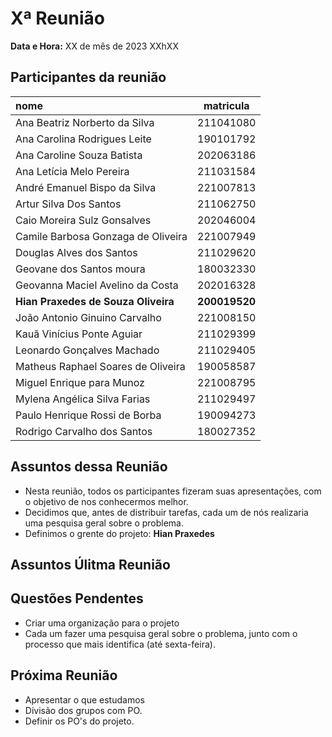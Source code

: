 # Xª Reunião

**Data e Hora:** XX de mês de 2023 XXhXX<br>
<!-- Breve descrição  do que foi discutido-->

## Participantes da reunião

nome                               | matricula
:--------------------------------- | ---------
Ana Beatriz Norberto da Silva      | 211041080
Ana Carolina Rodrigues Leite       | 190101792
Ana Caroline Souza Batista         | 202063186
Ana Letícia Melo Pereira           | 211031584
André Emanuel Bispo da Silva       | 221007813
Artur Silva Dos Santos             | 211062750
Caio Moreira Sulz Gonsalves        | 202046004
Camile Barbosa Gonzaga de Oliveira | 221007949
Douglas Alves dos Santos           | 211029620
Geovane dos Santos moura           | 180032330
Geovanna Maciel Avelino da Costa   | 202016328
**Hian Praxedes de Souza Oliveira**| **200019520**
João Antonio Ginuino Carvalho      | 221008150
Kauã Vinícius Ponte Aguiar         | 211029399
Leonardo Gonçalves Machado         | 211029405
Matheus Raphael Soares de Oliveira | 190058587
Miguel Enrique para Munoz          | 221008795
Mylena Angélica Silva Farias       | 211029497
Paulo Henrique Rossi de Borba      | 190094273
Rodrigo Carvalho dos Santos        | 180027352

## Assuntos dessa Reunião

- Nesta reunião, todos os participantes fizeram suas apresentações,
com o objetivo de nos conhecermos melhor.
- Decidimos que, antes de distribuir tarefas, cada um de nós
realizaria uma pesquisa geral sobre o problema.
- Definimos o grente do projeto: **Hian Praxedes**

## Assuntos Úlitma Reunião

## Questões Pendentes
- Criar uma organização para o projeto
- Cada um fazer uma pesquisa geral sobre o problema, junto com o
processo que mais identifica (até sexta-feira).

## Próxima Reunião
- Apresentar o que estudamos
- Divisão dos grupos com PO.
- Definir os PO's do projeto.
